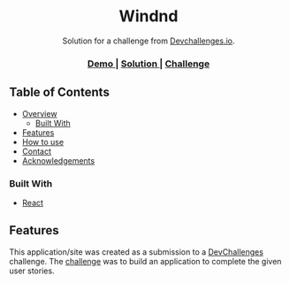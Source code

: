 <!-- Please update value in the {}  -->

<h1 align="center">Windnd</h1>

<div align="center">
   Solution for a challenge from  <a href="http://devchallenges.io" target="_blank">Devchallenges.io</a>.
</div>

<div align="center">
  <h3>
    <a href="https://mahti-windbnb-app.netlify.app/">
      Demo
    </a>
    <span> | </span>
    <a href="https://devchallenges.io/solutions/ZGDHbp39sNVre2yHBoRA">
      Solution
    </a>
    <span> | </span>
    <a href="https://devchallenges.io/challenges/3JFYedSOZqAxYuOCNmYD">
      Challenge
    </a>
  </h3>
</div>

<!-- TABLE OF CONTENTS -->

## Table of Contents

- [Overview](#overview)
  - [Built With](#built-with)
- [Features](#features)
- [How to use](#how-to-use)
- [Contact](#contact)
- [Acknowledgements](#acknowledgements)

<!-- OVERVIEW -->

### Built With

<!-- This section should list any major frameworks that you built your project using. Here are a few examples.-->

- [React](https://reactjs.org/)

## Features

<!-- List the features of your application or follow the template. Don't share the figma file here :) -->

This application/site was created as a submission to a [DevChallenges](https://devchallenges.io/challenges) challenge. The [challenge](https://devchallenges.io/challenges/3JFYedSOZqAxYuOCNmYD) was to build an application to complete the given user stories.


